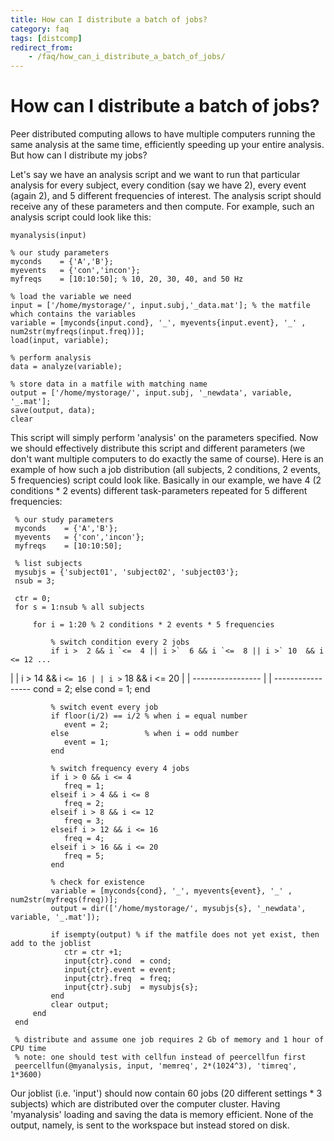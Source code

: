 ```yaml
---
title: How can I distribute a batch of jobs?
category: faq
tags: [distcomp]
redirect_from:
    - /faq/how_can_i_distribute_a_batch_of_jobs/
---
```


# How can I distribute a batch of jobs?

Peer distributed computing allows to have multiple computers running the same analysis at the same time, efficiently speeding up your entire analysis. But how can I distribute my jobs?

Let's say we have an analysis script and we want to run that particular analysis for every subject, every condition (say we have 2), every event (again 2), and 5 different frequencies of interest. The analysis script should receive any of these parameters and then compute. For example, such an analysis script could look like this:

    myanalysis(input)

    % our study parameters
    myconds    = {'A','B'};
    myevents   = {'con','incon'};
    myfreqs    = [10:10:50]; % 10, 20, 30, 40, and 50 Hz

    % load the variable we need
    input = ['/home/mystorage/', input.subj,'_data.mat']; % the matfile which contains the variables
    variable = [myconds{input.cond}, '_', myevents{input.event}, '_' , num2str(myfreqs(input.freq))];
    load(input, variable);

    % perform analysis
    data = analyze(variable);

    % store data in a matfile with matching name
    output = ['/home/mystorage/', input.subj, '_newdata', variable, '_.mat'];
    save(output, data);
    clear

This script will simply perform 'analysis' on the parameters specified. Now we should effectively distribute this script and different parameters (we don't want multiple computers to do exactly the same of course). Here is an example of how such a job distribution (all subjects, 2 conditions, 2 events, 5 frequencies) script could look like. Basically in our example, we have 4 (2 conditions \* 2 events) different task-parameters repeated for 5 different frequencies:

     % our study parameters
     myconds    = {'A','B'};
     myevents   = {'con','incon'};
     myfreqs    = [10:10:50];

     % list subjects
     mysubjs = {'subject01', 'subject02', 'subject03'};
     nsub = 3;

     ctr = 0;
     for s = 1:nsub % all subjects

         for i = 1:20 % 2 conditions * 2 events * 5 frequencies

             % switch condition every 2 jobs
             if i >  2 && i `<=  4 || i >`  6 && i `<=  8 || i >` 10  && i <= 12 ...

| | i > 14 && i `<= 16 | | i >` 18 && i <= 20
| | ----------------- | | -----------------
cond = 2;
else
cond = 1;
end

             % switch event every job
             if floor(i/2) == i/2 % when i = equal number
                event = 2;
             else                 % when i = odd number
                event = 1;
             end

             % switch frequency every 4 jobs
             if i > 0 && i <= 4
                freq = 1;
             elseif i > 4 && i <= 8
                freq = 2;
             elseif i > 8 && i <= 12
                freq = 3;
             elseif i > 12 && i <= 16
                freq = 4;
             elseif i > 16 && i <= 20
                freq = 5;
             end

             % check for existence
             variable = [myconds{cond}, '_', myevents{event}, '_' , num2str(myfreqs(freq))];
             output = dir(['/home/mystorage/', mysubjs{s}, '_newdata', variable, '_.mat']);

             if isempty(output) % if the matfile does not yet exist, then add to the joblist
                ctr = ctr +1;
                input{ctr}.cond  = cond;
                input{ctr}.event = event;
                input{ctr}.freq  = freq;
                input{ctr}.subj  = mysubjs{s};
             end
             clear output;
         end
     end

     % distribute and assume one job requires 2 Gb of memory and 1 hour of CPU time
     % note: one should test with cellfun instead of peercellfun first
     peercellfun(@myanalysis, input, 'memreq', 2*(1024^3), 'timreq', 1*3600)

Our joblist (i.e. 'input') should now contain 60 jobs (20 different settings \* 3 subjects) which are distributed over the computer cluster. Having 'myanalysis' loading and saving the data is memory efficient. None of the output, namely, is sent to the workspace but instead stored on disk.
